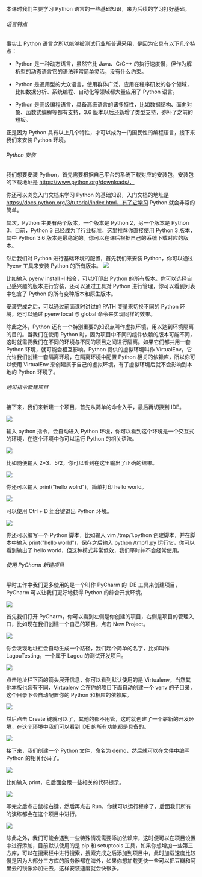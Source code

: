 本课时我们主要学习 Python 语言的一些基础知识，来为后续的学习打好基础。

###### 语言特点

事实上 Python 语言之所以能够被测试行业所普遍采用，是因为它具有以下几个特点：

* Python 是一种动态语言，虽然它比 Java、C/C++ 的执行速度慢，但作为解析型的动态语言它的语法非常简单灵活，没有什么约束。

* Python 是通用型的大众语言，使用群体广泛，应用在程序研发的各个领域，比如数据分析、系统编程、自动化等领域都大量应用了 Python 语言。

* Python 是高级编程语言，具备高级语言的诸多特性，比如数据结构、面向对象、函数式编程等都有支持，3.6 版本以后还新增了类型支持，弥补了之前的短板。

正是因为 Python 具有以上几个特性，才可以成为一门国民性的编程语言，接下来我们来安装 Python 环境。

###### Python 安装

我们想要安装 Python，首先需要根据自己平台的系统下载对应的安装包，安装包的下载地址是 https://www.python.org/downloads/，

你还可以浏览入门文档来学习 Python 的基础知识，入门文档的地址是 https://docs.python.org/3/tutorial/index.html，有了它学习 Python 就会非常的简单。

其次，Python 主要有两个版本，一个版本是 Python 2，另一个版本是 Python 3。目前，Python 3 已经成为了行业标准，这里推荐你直接使用 Python 3 版本，其中 Python 3.6 版本是最稳定的。你可以在课后根据自己的系统下载对应的版本。

然后我们对 Python 进行基础环境的配置，首先我们来安装 Python，你可以通过 Pyenv 工具来安装 Python 的所有版本。 ![](https://s0.lgstatic.com/i/image3/M01/57/2D/CgpOIF3yFUGAdG7_AAGSzbPs2f4283.png)

比如输入 pyenv install -l 指令，可以打印出 Python 的所有版本。你可以选择自己感兴趣的版本进行安装，还可以通过工具对 Python 进行管理，你可以看到列表中包含了 Python 的所有变种版本和原生版本。

安装完成之后，可以通过前面课时讲过的 PATH 变量来切换不同的 Python 环境，还可以通过 pyenv local 与 global 命令来实现同样的效果。

除此之外，Python 还有一个特别重要的知识点叫作虚拟环境，用以达到环境隔离的目的。当我们在使用 Python 时，因为项目中不同的组件依赖的版本可能不同，这时就需要我们在不同的环境与不同的项目之间进行隔离。如果它们都共用一套 Python 环境，就可能会相互影响。Python 提供的虚拟环境叫作 VirtualEnv，它允许我们创建一套隔离环境，在隔离环境中配置 Python 相关的依赖库，所以你可以使用 VirtualEnv 来创建属于自己的虚拟环境，有了虚拟环境后就不会影响到本地的 Python 环境了。

###### 通过指令新建项目

接下来，我们来新建一个项目，首先从简单的命令入手，最后再切换到 IDE。

![](https://s0.lgstatic.com/i/image3/M01/57/2D/Cgq2xl3yFUKAUjILAAEtlT3HPd4840.png)

输入 python 指令，会自动进入 Python 环境，你可以看到这个环境是一个交互式的环境，在这个环境中你可以运行 Python 的相关语法。

![](https://s0.lgstatic.com/i/image3/M01/57/2D/CgpOIF3yFUKAe9hlAAERa_mHK8U085.png)

比如随便输入 2\*3、5/2，你可以看到在这里输出了正确的结果。

![](https://s0.lgstatic.com/i/image3/M01/57/2D/Cgq2xl3yFUKAIZcBAAESetMPBRY569.png)

你还可以输入 print("hello wolrd")，简单打印 hello world。

![](https://s0.lgstatic.com/i/image3/M01/57/2D/CgpOIF3yFUKAUhveAAETkY6kkuc074.png)

可以使用 Ctrl + D 组合键退出 Python 环境。

![](https://s0.lgstatic.com/i/image3/M01/57/2D/Cgq2xl3yFUOAdNz_AAD2Bbjx_l8240.png)

你还可以编写一个 Python 脚本，比如输入 vim /tmp/1.python 创建脚本，并在脚本中输入 print("hello world")，保存之后输入 python /tmp/1.py 运行它，你可以看到输出了 hello world，但这种模式非常低效，我们平时并不会经常使用。

###### 使用 PyCharm 新建项目

平时工作中我们更多使用的是一个叫作 PyCharm 的 IDE 工具来创建项目，PyCharm 可以让我们更好地获得 Python 的综合开发环境。

![](https://s0.lgstatic.com/i/image3/M01/57/2D/Cgq2xl3yFUOAQvRpAAGUkmgkCsk774.png)

首先我们打开 PyCharm，你可以看到左侧是你创建的项目，右侧是项目的管理入口，比如现在我们创建一个自己的项目，点击 New Project。

![](https://s0.lgstatic.com/i/image3/M01/57/2D/CgpOIF3yFUOAB3w0AAB_gFtBIf4241.png)

你会发现地址栏会自动生成一个路径，我们起个简单的名字，比如叫作 LagouTesting，一个属于 Lagou 的测试开发项目。

![](https://s0.lgstatic.com/i/image3/M01/57/2D/Cgq2xl3yFUOASgthAAFBA4li-0E528.png)

点击地址栏下面的箭头展开信息，你可以看到默认使用的是 Virtualenv，当然其他本版也各有不同，Virtualenv 会在你的项目下面自动创建一个 venv 的子目录，这个目录下会自动配置你的 Python 和相应的依赖库。

![](https://s0.lgstatic.com/i/image3/M01/57/2D/CgpOIF3yFUSAQMjVAAHQju3q3j8012.png)

然后点击 Create 键就可以了，其他的都不用管，这时就创建了一个崭新的开发环境，在这个环境中我们可以看到 IDE 的所有功能都是具备的。

![](https://s0.lgstatic.com/i/image3/M01/57/2D/Cgq2xl3yFUSAIYN7AAK6APzE9OI273.png)

接下来，我们创建一个 Python 文件，命名为 demo，然后就可以在文件中编写 Python 的相关代码了。

![](https://s0.lgstatic.com/i/image3/M01/57/2D/CgpOIF3yFUSAAXigAAJRbdjkNAE937.png)

比如输入 print，它后面会跟一些相关的代码提示。

![](https://s0.lgstatic.com/i/image3/M01/57/2D/Cgq2xl3yFUSAI_-4AAMxl3nPLDM522.png)

写完之后点击鼠标右键，然后再点击 Run，你就可以运行程序了，后面我们所有的演练都会在这个项目中进行。

![](https://s0.lgstatic.com/i/image3/M01/57/2E/Cgq2xl3yFu6AZIKCAAIOJYWXuQA156.png)

除此之外，我们可能会遇到一些特殊情况需要添加依赖库，这时便可以在项目设置中进行添加，目前默认使用的是 pip 和 setuptools 工具，如果你想增加一些第三方库，可以在搜索栏中进行搜索，搜索完成之后添加到项目中，此时加载速度比较慢是因为大部分三方库的服务器都在海外，如果你想加载更快一些可以把豆瓣和阿里云的镜像添加进去，这样安装速度就会快很多。  

<br />

